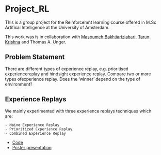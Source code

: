 # Project_RL

This is a group project for the Reinforcemnt learning course offered in M.Sc Artifical Intelligence 
at the University of Amsterdam.

This work was is in collaboration with [Masoumeh Bakhtiariziabari](https://github.com/mbakhtiariz), [Tarun Krishna](https://github.com/KrishnaTarun) and Thomas A. Unger.

## Problem Statement

There are different types of experience replay, e.g.  prioritised experiencereplay  and  hindsight  experience  replay.   Compare  two  or  more  types  ofexperience replay.  Does the ‘winner’ depend on the type of environment?

## Experience Replays
We mainly experimented with three experience replays techniques which are:
```
- Naive Experience Replay 
- Prioritized Experience Replay
- Combined Experience Replay
```

* [Code](code/)
* [Poster presentation](Poster.pdf)

